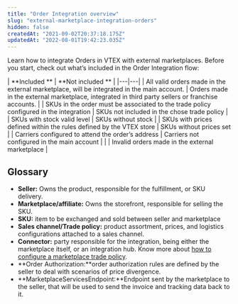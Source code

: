 ```yaml
---
title: "Order Integration overview"
slug: "external-marketplace-integration-orders"
hidden: false
createdAt: "2021-09-02T20:37:18.175Z"
updatedAt: "2022-08-01T19:42:23.035Z"
---
```

Learn how to integrate Orders in VTEX with external marketplaces. Before you start, check out what’s included in the Order Integration flow:

| **Included
   ** | **Not included
   ** |
|---|---|
| All valid orders made in the external marketplace, will be integrated in the main account.
    | Orders made in the external marketplace, integrated in third party sellers or franchise accounts.
    |
| SKUs in the order must be associated to the trade policy configured in the integration
    | SKUs not included in the chose trade policy
    |
| SKUs with stock valid level
    | SKUs without stock
    |
| SKUs with prices defined within the rules defined by the VTEX store
    | SKUs without prices set
    |
| Carriers configured to attend the order’s address
    | Carriers not configured in the main account
    |
|
    | Invalid orders made in the external marketplace
    |

## Glossary

- **Seller:** Owns the product, responsible for the fulfillment, or SKU delivery.
- **Marketplace/affiliate:** Owns the storefront, responsible for selling the SKU.
- **SKU:** item to be exchanged and sold between seller and marketplace
- **Sales channel/Trade policy:** product assortment, prices, and logistics configurations attached to a sales channel.
- **Connector:** party responsible for the integration, being either the marketplace itself, or an integration hub. Know more about [how to configure a marketplace trade policy](https://help.vtex.com/tutorial/configurando-a-politica-comercial-para-marketplace--tutorials_404).
- **Order Authorization:**order authorization rules are defined by the seller to deal with scenarios of price divergence.
- **MarketplaceServicesEndpoint:**Endpoint sent by the marketplace to the seller, that will be used to send the invoice and tracking data back to it.
